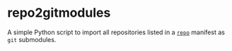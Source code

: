 repo2gitmodules
===============

A simple Python script to import all repositories listed in a [`repo`](https://source.android.com/docs/setup/reference/repo) manifest as `git` submodules.


